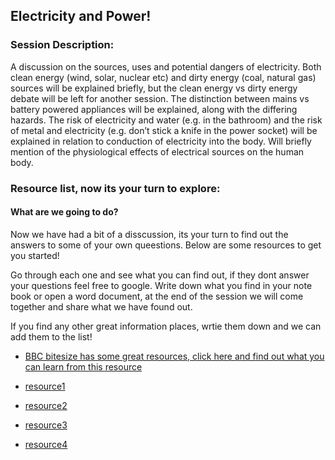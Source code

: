 ## Electricity and Power! 


### Session Description: 
A discussion on the sources, uses and potential dangers of electricity. 
Both clean energy (wind, solar, nuclear etc) and dirty energy (coal, natural gas) sources will be explained briefly, but the clean energy vs dirty energy debate will be left for another session.
The distinction between mains vs battery powered appliances will be explained, along with the differing hazards.
The risk of electricity and water (e.g. in the bathroom) and the risk of metal and electricity (e.g. don’t stick a knife in the power socket) will be explained in relation to conduction of electricity into the body.
Will briefly mention of the physiological effects of electrical sources on the human body.



### Resource list, now its your turn to explore: 

#### What are we going to do? 

Now we have had a bit of a disscussion, its your turn to find out the answers to some of your own queestions. Below are some resources to get you started!

Go through each one and see what you can find out, if they dont answer your questions feel free to google. Write down what you find in your note book or open a word document, at the end of the session we will come together and share what we have found out. 

If you find any other great information places, wrtie them down and we can add them to the list! 

* <a href="https://www.bbc.co.uk/search?filter=bitesize&q=electricit" target="_blank">BBC bitesize has some great resources, click here and find out what you can learn from this resource</a>

* <a href="http://www.switchedonkids.org.uk/electrical-safety-in-your-home" target="_blank">resource1</a>

* <a href="http://www.learningcircuits.co.uk/" target="_blank">resource2</a>

* <a href="http://flash.topmarks.co.uk/2864" target="_blank">resource3</a>

* <a href="http://www.bbc.co.uk/bitesize/ks1/science/electricity/play/" target="_blank">resource4</a>



